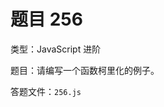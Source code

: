 <script setup>
import { loginRead } from '@/utils/login-read'

loginRead('n10007')
</script>

# 题目 256

类型：JavaScript 进阶

题目：请编写一个函数柯里化的例子。

答题文件：`256.js`
